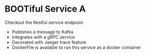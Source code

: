 # BOOTiful Service A
Checkout the Restful service  endpoint:
- Publishes a message to Kafka
- Integrates with a gRPC service
- Decorated with Jaeger trace feature
- DockerFile is available to run this service as a docker container

